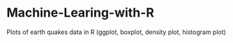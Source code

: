 # Machine-Learing-with-R
Plots of earth quakes data in R
(ggplot, boxplot, density plot, histogram plot)
